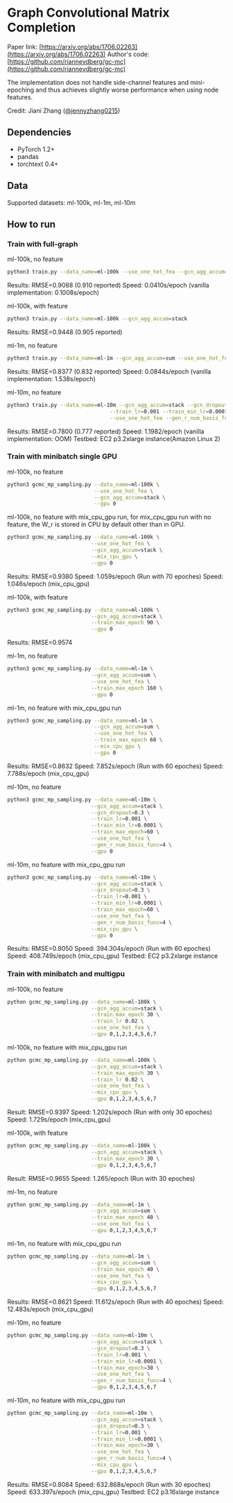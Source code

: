 # Graph Convolutional Matrix Completion

Paper link: [https://arxiv.org/abs/1706.02263](https://arxiv.org/abs/1706.02263)
Author's code: [https://github.com/riannevdberg/gc-mc](https://github.com/riannevdberg/gc-mc)

The implementation does not handle side-channel features and mini-epoching and thus achieves
slightly worse performance when using node features.

Credit: Jiani Zhang ([@jennyzhang0215](https://github.com/jennyzhang0215))

## Dependencies
* PyTorch 1.2+
* pandas
* torchtext 0.4+

## Data

Supported datasets: ml-100k, ml-1m, ml-10m

## How to run
### Train with full-graph
ml-100k, no feature
```bash
python3 train.py --data_name=ml-100k --use_one_hot_fea --gcn_agg_accum=stack
```
Results: RMSE=0.9088 (0.910 reported)
Speed: 0.0410s/epoch (vanilla implementation: 0.1008s/epoch)

ml-100k, with feature
```bash
python3 train.py --data_name=ml-100k --gcn_agg_accum=stack
```
Results: RMSE=0.9448 (0.905 reported)

ml-1m, no feature
```bash
python3 train.py --data_name=ml-1m --gcn_agg_accum=sum --use_one_hot_fea
```
Results: RMSE=0.8377 (0.832 reported)
Speed: 0.0844s/epoch (vanilla implementation: 1.538s/epoch)

ml-10m, no feature
```bash
python3 train.py --data_name=ml-10m --gcn_agg_accum=stack --gcn_dropout=0.3 \
                                 --train_lr=0.001 --train_min_lr=0.0001 --train_max_iter=15000 \
                                 --use_one_hot_fea --gen_r_num_basis_func=4
```
Results: RMSE=0.7800 (0.777 reported)
Speed: 1.1982/epoch (vanilla implementation: OOM)
Testbed: EC2 p3.2xlarge instance(Amazon Linux 2)

### Train with minibatch single GPU
ml-100k, no feature
```bash
python3 gcmc_mp_sampling.py --data_name=ml-100k \
                            --use_one_hot_fea \
                            --gcn_agg_accum=stack \
                            --gpu 0

```
ml-100k, no feature with mix_cpu_gpu run, for mix_cpu_gpu run with no feature, the W_r is stored in CPU by default other than in GPU.
```bash
python3 gcmc_mp_sampling.py --data_name=ml-100k \
                           --use_one_hot_fea \
                           --gcn_agg_accum=stack \
                           --mix_cpu_gpu \
                           --gpu 0 
```
Results: RMSE=0.9380
Speed: 1.059s/epoch (Run with 70 epoches)
Speed: 1.046s/epoch (mix_cpu_gpu)

ml-100k, with feature
```bash
python3 gcmc_mp_sampling.py --data_name=ml-100k \
                           --gcn_agg_accum=stack \
                           --train_max_epoch 90 \
                           --gpu 0
```
Results: RMSE=0.9574

ml-1m, no feature
```bash
python3 gcmc_mp_sampling.py --data_name=ml-1m \
                           --gcn_agg_accum=sum \
                           --use_one_hot_fea \
                           --train_max_epoch 160 \
                           --gpu 0
```
ml-1m, no feature with mix_cpu_gpu run
```bash
python3 gcmc_mp_sampling.py --data_name=ml-1m \
                            --gcn_agg_accum=sum \
                            --use_one_hot_fea \
                            --train_max_epoch 60 \
                            --mix_cpu_gpu \
                            --gpu 0
```
Results: RMSE=0.8632
Speed: 7.852s/epoch (Run with 60 epoches)
Speed: 7.788s/epoch (mix_cpu_gpu)

ml-10m, no feature
```bash
python3 gcmc_mp_sampling.py --data_name=ml-10m \
                           --gcn_agg_accum=stack \
                           --gcn_dropout=0.3 \
                           --train_lr=0.001 \
                           --train_min_lr=0.0001 \
                           --train_max_epoch=60 \
                           --use_one_hot_fea \
                           --gen_r_num_basis_func=4 \
                           --gpu 0
```
ml-10m, no feature with mix_cpu_gpu run
```bash
python3 gcmc_mp_sampling.py --data_name=ml-10m \
                           --gcn_agg_accum=stack \
                           --gcn_dropout=0.3 \
                           --train_lr=0.001 \
                           --train_min_lr=0.0001 \
                           --train_max_epoch=60 \
                           --use_one_hot_fea \
                           --gen_r_num_basis_func=4 \
                           --mix_cpu_gpu \
                           --gpu 0
```
Results: RMSE=0.8050
Speed: 394.304s/epoch (Run with 60 epoches)
Speed: 408.749s/epoch (mix_cpu_gpu)
Testbed: EC2 p3.2xlarge instance

### Train with minibatch and multigpu
ml-100k, no feature
```bash
python gcmc_mp_sampling.py --data_name=ml-100k \
                           --gcn_agg_accum=stack \
                           --train_max_epoch 30 \
                           --train_lr 0.02 \
                           --use_one_hot_fea \
                           --gpu 0,1,2,3,4,5,6,7
```
ml-100k, no feature with mix_cpu_gpu run
```bash
python gcmc_mp_sampling.py --data_name=ml-100k \
                           --gcn_agg_accum=stack \
                           --train_max_epoch 30 \
                           --train_lr 0.02 \
                           --use_one_hot_fea \
                           --mix_cpu_gpu \
                           --gpu 0,1,2,3,4,5,6,7
```
Result: RMSE=0.9397
Speed: 1.202s/epoch (Run with only 30 epoches) 
Speed: 1.729s/epoch (mix_cpu_gpu)

ml-100k, with feature
```bash
python gcmc_mp_sampling.py --data_name=ml-100k \
                           --gcn_agg_accum=stack \
                           --train_max_epoch 30 \
                           --gpu 0,1,2,3,4,5,6,7
```
Result: RMSE=0.9655
Speed:  1.265/epoch (Run with 30 epoches)

ml-1m, no feature
```bash
python gcmc_mp_sampling.py --data_name=ml-1m \
                           --gcn_agg_accum=sum \
                           --train_max_epoch 40 \
                           --use_one_hot_fea \
                           --gpu 0,1,2,3,4,5,6,7
```
ml-1m, no feature with mix_cpu_gpu run
```bash
python gcmc_mp_sampling.py --data_name=ml-1m \
                           --gcn_agg_accum=sum \
                           --train_max_epoch 40 \
                           --use_one_hot_fea \
                           --mix_cpu_gpu \
                           --gpu 0,1,2,3,4,5,6,7
```
Results: RMSE=0.8621
Speed: 11.612s/epoch (Run with 40 epoches)
Speed: 12.483s/epoch (mix_cpu_gpu)

ml-10m, no feature
```bash
python gcmc_mp_sampling.py --data_name=ml-10m \
                           --gcn_agg_accum=stack \
                           --gcn_dropout=0.3 \
                           --train_lr=0.001 \
                           --train_min_lr=0.0001 \
                           --train_max_epoch=30 \
                           --use_one_hot_fea \
                           --gen_r_num_basis_func=4 \
                           --gpu 0,1,2,3,4,5,6,7
```
ml-10m, no feature with mix_cpu_gpu run
```bash
python gcmc_mp_sampling.py --data_name=ml-10m \
                           --gcn_agg_accum=stack \
                           --gcn_dropout=0.3 \
                           --train_lr=0.001 \
                           --train_min_lr=0.0001 \
                           --train_max_epoch=30 \
                           --use_one_hot_fea \
                           --gen_r_num_basis_func=4 \
                           --mix_cpu_gpu \
                           --gpu 0,1,2,3,4,5,6,7
```
Results: RMSE=0.8084
Speed: 632.868s/epoch (Run with 30 epoches)
Speed: 633.397s/epoch (mix_cpu_gpu)
Testbed: EC2 p3.16xlarge instance
